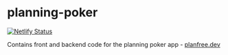# planning-poker
 [![Netlify Status](https://api.netlify.com/api/v1/badges/03077de6-f8e4-49e6-a8fc-2e460f60d98b/deploy-status)](https://app.netlify.com/sites/blissful-bardeen-521053/deploys)
 
Contains front and backend code for the planning poker app - [planfree.dev](https://www.planfree.dev)
